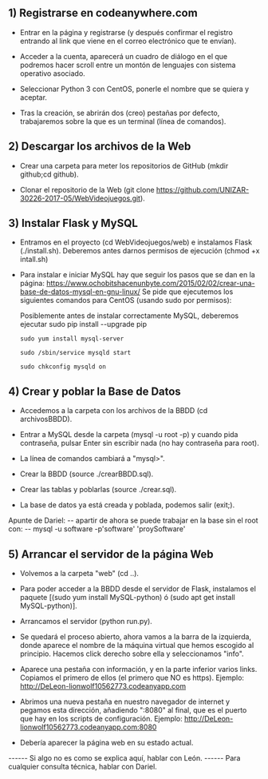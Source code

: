 ## 1) Registrarse en codeanywhere.com

- Entrar en la página y registrarse (y después confirmar el registro entrando
 al link que viene en el correo electrónico que te envían).
 
- Acceder a la cuenta, aparecerá un cuadro de diálogo en el que podremos
 hacer scroll entre un montón de lenguajes con sistema operativo asociado.
 
- Seleccionar Python 3 con CentOS, ponerle el nombre que se quiera y aceptar.

- Tras la creación, se abrirán dos (creo) pestañas por defecto, trabajaremos
 sobre la que es un terminal (línea de comandos).
 

## 2) Descargar los archivos de la Web

- Crear una carpeta para meter los repositorios de GitHub
 (mkdir github;cd github).
 
- Clonar el repositorio de la Web
 (git clone https://github.com/UNIZAR-30226-2017-05/WebVideojuegos.git).
 

## 3) Instalar Flask y MySQL

- Entramos en el proyecto (cd WebVideojuegos/web) e instalamos Flask (./install.sh).
	Deberemos antes darnos permisos de ejecución (chmod +x intall.sh)

- Para instalar e iniciar MySQL hay que seguir los pasos que se dan en la página:
 https://www.ochobitshacenunbyte.com/2015/02/02/crear-una-base-de-datos-mysql-en-gnu-linux/
   Se pide que ejecutemos los siguientes comandos para CentOS (usando sudo por permisos):

   	Posiblemente antes de instalar correctamente MySQL, deberemos ejecutar
	sudo pip install --upgrade pip
   
      sudo yum install mysql-server
      
      sudo /sbin/service mysqld start
      
      sudo chkconfig mysqld on


## 4) Crear y poblar la Base de Datos

- Accedemos a la carpeta con los archivos de la BBDD (cd archivosBBDD).

- Entrar a MySQL desde la carpeta (mysql -u root -p) y cuando pida contraseña,
 pulsar Enter sin escribir nada (no hay contraseña para root).

- La línea de comandos cambiará a "mysql>".

- Crear la BBDD (source ./crearBBDD.sql).

- Crear las tablas y poblarlas (source ./crear.sql).

- La base de datos ya está creada y poblada, podemos salir (exit;).

Apunte de Dariel:
-- apartir de ahora se puede trabajar en la base sin el root con:
-- mysql -u software -p'software' 'proySoftware'


## 5) Arrancar el servidor de la página Web

- Volvemos a la carpeta "web" (cd ..).

- Para poder acceder a la BBDD desde el servidor de Flask, instalamos
 el paquete [(sudo yum install MySQL-python) ó (sudo apt get install MySQL-python)].
 
- Arrancamos el servidor (python run.py).

- Se quedará el proceso abierto, ahora vamos a la barra de la izquierda,
 donde aparece el nombre de la máquina virtual que hemos escogido al principio.
 Hacemos click derecho sobre ella y seleccionamos "info".
 
- Aparece una pestaña con información, y en la parte inferior varios links.
 Copiamos el primero de ellos (el primero que NO es https). Ejemplo:
 http://DeLeon-lionwolf10562773.codeanyapp.com
 
- Abrimos una nueva pestaña en nuestro navegador de internet y
 pegamos esta dirección, añadiendo ":8080" al final, que es el puerto que hay
 en los scripts de configuración. Ejemplo:
 http://DeLeon-lionwolf10562773.codeanyapp.com:8080
 
- Debería aparecer la página web en su estado actual.

------ Si algo no es como se explica aquí, hablar con León.
------ Para cualquier consulta técnica, hablar con Dariel.
